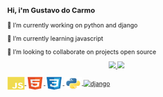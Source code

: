 ### Hi, i'm Gustavo do Carmo 





<p> 🔭 I’m currently working on python and django <p>
<p> 🌱 I’m currently learning javascript <p>
<p> 👯 I’m looking to collaborate on projects open source <p>

<div align="center">
  <a href="https://github.com/zeny-brus">
  <img height="150em" src="https://github-readme-stats.vercel.app/api?username=zeny-brus&show_icons=true&theme=highcontrast&include_all_commits=true&count_private=true"/>
  <img height="150em" src="https://github-readme-stats.vercel.app/api/top-langs/?username=zeny-brus&layout=compact&langs_count=7&theme=highcontrast"/>
</div>

<div style="display: inline_block"><br>
  <img align="center" alt="Js" height="30" width="40" src="https://raw.githubusercontent.com/devicons/devicon/master/icons/javascript/javascript-plain.svg">
  <img align="center" alt="HTML" height="30" width="40" src="https://raw.githubusercontent.com/devicons/devicon/master/icons/html5/html5-original.svg">
  <img align="center" alt="CSS" height="30" width="40" src="https://raw.githubusercontent.com/devicons/devicon/master/icons/css3/css3-original.svg">
  <img align="center" alt="Python" height="30" width="40" src="https://raw.githubusercontent.com/devicons/devicon/master/icons/python/python-original.svg">
  <img align="center" alt="django" height="30" width="40" src="https://cdn.jsdelivr.net/gh/devicons/devicon/icons/django/django-plain.svg" >
  
  
